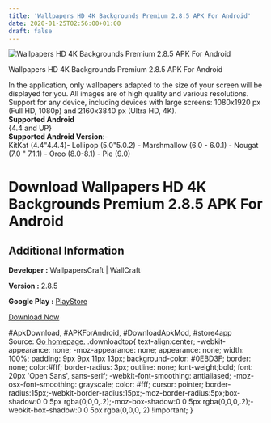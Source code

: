 ```yaml
---
title: 'Wallpapers HD 4K Backgrounds Premium 2.8.5 APK For Android'
date: 2020-01-25T02:56:00+01:00
draft: false
---
```


![Wallpapers HD 4K Backgrounds Premium 2.8.5 APK For Android](https://i1.wp.com/apkhome.net/wp-content/uploads/2020/01/Wallpapers-HD-4K-Backgrounds-Premium-2.8.5.png "Wallpapers HD 4K Backgrounds Premium 2.8.5 APK For Android")

  

Wallpapers HD 4K Backgrounds Premium 2.8.5 APK For Android

In the application, only wallpapers adapted to the size of your screen will be displayed for you. All images are of high quality and various resolutions. Support for any device, including devices with large screens: 1080x1920 px (Full HD, 1080p) and 2160x3840 px (Ultra HD, 4K).  
**Supported Android**  
{4.4 and UP}  
**Supported Android Version**:-  
KitKat (4.4"4.4.4)- Lollipop (5.0"5.0.2) - Marshmallow (6.0 - 6.0.1) - Nougat (7.0 " 7.1.1) - Oreo (8.0-8.1) - Pie (9.0)

Download Wallpapers HD 4K Backgrounds Premium 2.8.5 APK For Android
===================================================================

Additional Information
----------------------

**Developer :** WallpapersCraft | WallCraft

**Version :** 2.8.5

**Google Play :** [PlayStore](https://play.google.com/store/apps/details?id=com.wallpaperscraft.wallpaper&hl=en)

  

[Download Now](https://store4app.co/post/wallpapers-hd-4k-backgrounds-premium-2-8-5-apk-for-android_1579885831)

  
#ApkDownload, #APKForAndroid, #DownloadApkMod, #store4app  
Source: [Go homepage.](https://store4app.co/post/wallpapers-hd-4k-backgrounds-premium-2-8-5-apk-for-android_1579885831) .downloadtop{ text-align:center; -webkit-appearance: none; -moz-appearance: none; appearance: none; width: 100%; padding: 9px 9px 11px 13px; background-color: #0EBD3F; border: none; color:#fff; border-radius: 3px; outline: none; font-weight;bold; font: 20px 'Open Sans', sans-serif; -webkit-font-smoothing: antialiased; -moz-osx-font-smoothing: grayscale; color: #fff; cursor: pointer; border-radius:15px;-webkit-border-radius:15px;-moz-border-radius:5px;box-shadow:0 0 5px rgba(0,0,0,.2);-moz-box-shadow:0 0 5px rgba(0,0,0,.2);-webkit-box-shadow:0 0 5px rgba(0,0,0,.2) !important; }